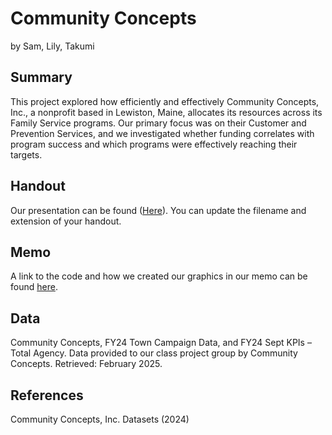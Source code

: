 Community Concepts
================
by Sam, Lily, Takumi

## Summary

This project explored how efficiently and effectively Community Concepts, Inc., a nonprofit based in Lewiston, Maine, allocates its resources across its Family Service programs. Our primary focus was on their Customer and Prevention Services, and we investigated whether funding correlates with program success and which programs were effectively reaching their targets. 
## Handout

Our presentation can be found ([Here](https://github.com/ES-1085/f2024-ds1-project-sam-lily-takumi/blob/26a5205efdac44b3e51f8d78b57507b70c65dfbd/memo/Is%20Community%20Concepts%20meeting%20their%20goals.pdf)). You can update the filename and extension of your handout.

## Memo

A link to the code and how we created our graphics in our memo can be found [here](memo/memo.Rmd).

## Data

Community Concepts, FY24 Town Campaign Data, and FY24 Sept KPIs – Total Agency. Data provided to our class project group by Community Concepts.
Retrieved: February 2025.

## References

Community Concepts, Inc. Datasets (2024)
